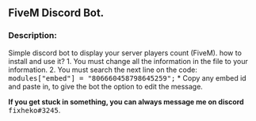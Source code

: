 <h2>FiveM Discord Bot.</h2>

<h3>Description:</h3>
<p>Simple discord bot to display your server players count (FiveM).
  how to install and use it?
  1. You must change all the information in the file to your information.
  2. You must search the next line on the code: <kbd>modules["embed"] = "806660458798645259";</kbd>
  * Copy any embed id and paste in, to give the bot the option to edit the message.
</p>

**If you get stuck in something, you can always message me on discord** <kbd>fixheko#3245</kbd>.
